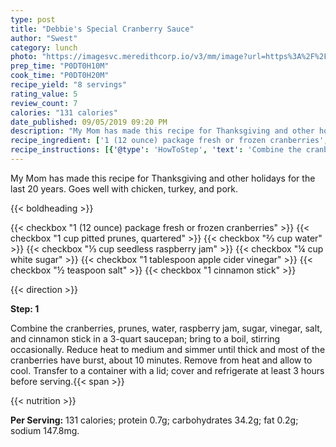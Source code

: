 ```yaml
---
type: post
title: "Debbie's Special Cranberry Sauce"
author: "Swest"
category: lunch
photo: "https://imagesvc.meredithcorp.io/v3/mm/image?url=https%3A%2F%2Fimages.media-allrecipes.com%2Fuserphotos%2F1070922.jpg"
prep_time: "P0DT0H10M"
cook_time: "P0DT0H20M"
recipe_yield: "8 servings"
rating_value: 5
review_count: 7
calories: "131 calories"
date_published: 09/05/2019 09:20 PM
description: "My Mom has made this recipe for Thanksgiving and other holidays for the last 20 years. Goes well with chicken, turkey, and pork."
recipe_ingredient: ['1 (12 ounce) package fresh or frozen cranberries', '1 cup pitted prunes, quartered', '⅔ cup water', '⅓ cup seedless raspberry jam', '¼ cup white sugar', '1 tablespoon apple cider vinegar', '½ teaspoon salt', '1 cinnamon stick']
recipe_instructions: [{'@type': 'HowToStep', 'text': 'Combine the cranberries, prunes, water, raspberry jam, sugar, vinegar, salt, and cinnamon stick in a 3-quart saucepan; bring to a boil, stirring occasionally. Reduce heat to medium and simmer until thick and most of the cranberries have burst, about 10 minutes. Remove from heat and allow to cool. Transfer to a container with a lid; cover and refrigerate at least 3 hours before serving.\n'}]
---
```


My Mom has made this recipe for Thanksgiving and other holidays for the last 20 years. Goes well with chicken, turkey, and pork. 

{{< boldheading >}}

{{< checkbox "1 (12 ounce) package fresh or frozen cranberries" >}}
{{< checkbox "1 cup pitted prunes, quartered" >}}
{{< checkbox "⅔ cup water" >}}
{{< checkbox "⅓ cup seedless raspberry jam" >}}
{{< checkbox "¼ cup white sugar" >}}
{{< checkbox "1 tablespoon apple cider vinegar" >}}
{{< checkbox "½ teaspoon salt" >}}
{{< checkbox "1  cinnamon stick" >}}


{{< direction >}}

**Step: 1**

Combine the cranberries, prunes, water, raspberry jam, sugar, vinegar, salt, and cinnamon stick in a 3-quart saucepan; bring to a boil, stirring occasionally. Reduce heat to medium and simmer until thick and most of the cranberries have burst, about 10 minutes. Remove from heat and allow to cool. Transfer to a container with a lid; cover and refrigerate at least 3 hours before serving.{{< span >}}

{{< nutrition >}}

**Per Serving:** 131 calories; protein 0.7g; carbohydrates 34.2g; fat 0.2g; sodium 147.8mg.